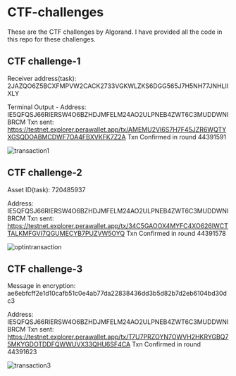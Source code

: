 # CTF-challenges

These are the CTF challenges by Algorand. I have provided all the code in this repo for these challenges. 

## CTF challenge-1

Receiver address(task): 2JAZQO6Z5BCXFMPVW2CACK2733VGKWLZKS6DGG565J7H5NH77JNHLIIXLY

Terminal Output - 
Address: IE5QFQSJ66RIERSW4O6BZHDJMFELM24AO2ULPNEB4ZWT6C3MUDDWNIBRCM
Txn sent: https://testnet.explorer.perawallet.app/tx/AMEMU2VI6S7H7F45JZR6WQTYXGSQDOABMCDWF7OA4FBXVKFK7Z2A
Txn Confirmed in round 44391591

<img width="901" alt="transaction1" src="![alt text](<ctf 1.png>)">

## CTF challenge-2

Asset ID(task): 720485937

Address: IE5QFQSJ66RIERSW4O6BZHDJMFELM24AO2ULPNEB4ZWT6C3MUDDWNIBRCM
Txn sent: https://testnet.explorer.perawallet.app/tx/34C5GAOOX4MYFC4XO626IWCTTALKMFGVI7QGUMECYB7PUZVW5OYQ
Txn Confirmed in round 44391578

<img width="887" alt="optintransaction" src="![alt text](<Screenshot 2024-10-01 202434.png>)">

## CTF challenge-3

Message in encryption: ae6ebfcff2e1d10cafb51c0e4ab77da22838436dd3b5d82b7d2eb6104bd30dc3

Address: IE5QFQSJ66RIERSW4O6BZHDJMFELM24AO2ULPNEB4ZWT6C3MUDDWNIBRCM
Txn sent: https://testnet.explorer.perawallet.app/tx/T7U7PRZOYN7OWVH2HKRYGBQ75MKYGDOTDDFQWWUVX33QHU6SF4CA
Txn Confirmed in round 44391623


<img width="850" alt="transaction3" src="![alt text](<Screenshot 2024-10-01 202737.png>)">